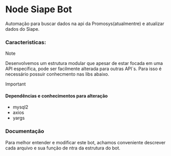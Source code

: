 # Node Siape Bot
Automação para buscar dados na api da Promosys(atualmentre) e atualizar dados do Siape.
### Caracteristicas:
> [!NOTE]
> Desenvolvemos um estrutura modular que apesar de estar focada em uma API específica, pode ser facilmente alterada para outras API´s. Para isso é necessário possuir conhecmento nas libs abaixo.


> [!IMPORTANT]
> #### Dependências e conhecimentos para alteração
> * mysql2
> * axios
> * yargs


### Documentação
Para melhor entender e modificar este bot, achamos conveniente descrever cada arquivo e sua função de ntra da estrutura do bot.
##### 